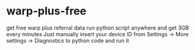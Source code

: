 # warp-plus-free
get free warp plus referral data
run python script anywhere and get 3GB every minutes
Just manually insert your device ID from Settings -> More settings -> Diagnostics to python code and run it
